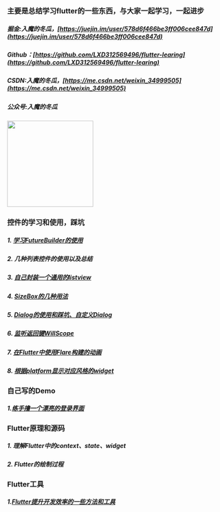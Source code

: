 
### 主要是总结学习flutter的一些东西，与大家一起学习，一起进步

##### 掘金:入魔的冬瓜，[https://juejin.im/user/578d6f466be3ff006cee847d](https://juejin.im/user/578d6f466be3ff006cee847d)
##### Github：[https://github.com/LXD312569496/flutter-learing](https://github.com/LXD312569496/flutter-learing)
#####  CSDN:入魔的冬瓜，[https://me.csdn.net/weixin_34999505](https://me.csdn.net/weixin_34999505)
#####  公众号:入魔的冬瓜

<img src="https://user-gold-cdn.xitu.io/2019/2/2/168acc8ef6a38b77?w=430&h=430&f=jpeg&s=39449" width=200 height=200>

### 控件的学习和使用，踩坑

##### 1. [学习FutureBuilder的使用](https://github.com/LXD312569496/flutter-learing/tree/master/future_builder_learning)

##### 2. 几种列表控件的使用以及总结
 
##### 3. [自己封装一个通用的listview](https://github.com/LXD312569496/flutter-learing/tree/master/base_listview)

##### 4. [SizeBox的几种用法](https://github.com/LXD312569496/flutter-learing/tree/master/sizebox_learning)

##### 5. [Dialog的使用和踩坑、自定义Dialog](https://github.com/LXD312569496/flutter-learing/tree/master/dialog_learning)

##### 6. [监听返回键WillScope](https://github.com/LXD312569496/flutter-learing/tree/master/willpopscope_learning)

##### 7. [在Flutter中使用Flare构建的动画](https://github.com/LXD312569496/flutter-learing/tree/master/flare_learning)

##### 8. [根据platform显示对应风格的widget](https://github.com/LXD312569496/flutter-learing/tree/master/platform_widget_learning)


### 自己写的Demo

##### 1.[练手撸一个漂亮的登录界面](https://github.com/LXD312569496/flutter-learing/tree/master/login_demo)

### Flutter原理和源码

##### 1. 理解Flutter中的context、state、widget

##### 2. Flutter的绘制过程

### Flutter工具

##### 1.[Flutter提升开发效率的一些方法和工具](https://github.com/LXD312569496/flutter-learing/blob/master/lazy_method.md)
